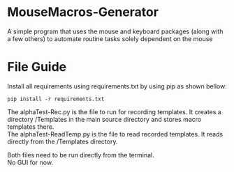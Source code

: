 # MouseMacros-Generator
A simple program that uses the mouse and keyboard packages (along with a few others) to automate routine tasks solely dependent on the mouse
# File Guide
Install all requirements using requirements.txt by using pip as shown bellow:  
```shell
pip install -r requirements.txt
```
The alphaTest-Rec.py is the file to run for recording templates. It creates a directory /Templates in the main source directory and stores macro templates there.  
The alphaTest-ReadTemp.py is the file to read recorded templates. It reads directly from the /Templates directory.   
   
Both files need to be run directly from the terminal.   
No GUI for now.   
  
